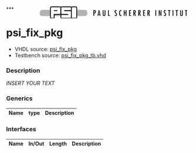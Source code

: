 <img align="right" src="../doc/psi_logo.png">
***

# psi_fix_pkg
 - VHDL source: [psi_fix_pkg](../hdl/psi_fix_pkg.vhd)
 - Testbench source: [psi_fix_pkg_tb.vhd](../testbench/psi_fix_pkg_tb/psi_fix_pkg_tb.vhd)

### Description
*INSERT YOUR TEXT*

### Generics
| Name   | type   | Description   |
|--------|--------|---------------|

### Interfaces
| Name   | In/Out   | Length   | Description   |
|--------|----------|----------|---------------|